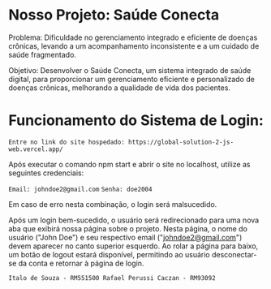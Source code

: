 # Nosso Projeto: Saúde Conecta

Problema: Dificuldade no gerenciamento integrado e eficiente de doenças crônicas, levando a um acompanhamento inconsistente e a um cuidado de saúde fragmentado.

Objetivo: Desenvolver o Saúde Conecta, um sistema integrado de saúde digital, para proporcionar um gerenciamento eficiente e personalizado de doenças crônicas, melhorando a qualidade de vida dos pacientes.

# Funcionamento do Sistema de Login:

`Entre no link do site hospedado: https://global-solution-2-js-web.vercel.app/`

Após executar o comando npm start e abrir o site no localhost, utilize as seguintes credenciais:

`Email: johndoe2@gmail.com`
`Senha: doe2004`

Em caso de erro nesta combinação, o login será malsucedido.

Após um login bem-sucedido, o usuário será redirecionado para uma nova aba que exibirá nossa página sobre o projeto. Nesta página, o nome do usuário ("John Doe") e seu respectivo email ("johndoe2@gmail.com") devem aparecer no canto superior esquerdo. Ao rolar a página para baixo, um botão de logout estará disponível, permitindo ao usuário desconectar-se da conta e retornar à página de login.


`Italo de Souza - RM551500
Rafael Perussi Caczan - RM93092 `

